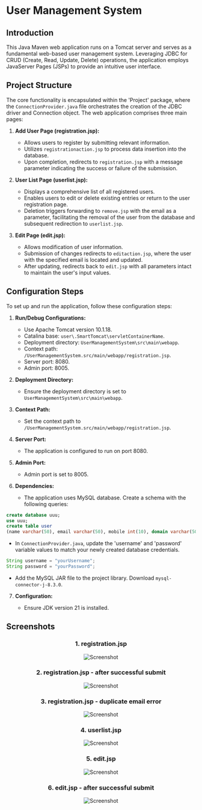 # User Management System

## Introduction

This Java Maven web application runs on a Tomcat server and serves as a fundamental web-based user management system. Leveraging JDBC for CRUD (Create, Read, Update, Delete) operations, the application employs JavaServer Pages (JSPs) to provide an intuitive user interface.

## Project Structure

The core functionality is encapsulated within the 'Project' package, where the `ConnectionProvider.java` file orchestrates the creation of the JDBC driver and Connection object. The web application comprises three main pages:

1. **Add User Page (registration.jsp):**
   - Allows users to register by submitting relevant information.
   - Utilizes `registrationaction.jsp` to process data insertion into the database.
   - Upon completion, redirects to `registration.jsp` with a message parameter indicating the success or failure of the submission.

2. **User List Page (userlist.jsp):**
   - Displays a comprehensive list of all registered users.
   - Enables users to edit or delete existing entries or return to the user registration page.
   - Deletion triggers forwarding to `remove.jsp` with the email as a parameter, facilitating the removal of the user from the database and subsequent redirection to `userlist.jsp`.

3. **Edit Page (edit.jsp):**
   - Allows modification of user information.
   - Submission of changes redirects to `editaction.jsp`, where the user with the specified email is located and updated.
   - After updating, redirects back to `edit.jsp` with all parameters intact to maintain the user's input values.

## Configuration Steps

To set up and run the application, follow these configuration steps:

1. **Run/Debug Configurations:**
   - Use Apache Tomcat version 10.1.18.
   - Catalina base: `user\.SmartTomcat\servletContainerName`.
   - Deployment directory: `UserManagementSystem\src\main\webapp`.
   - Context path: `/UserManagementSystem.src/main/webapp/registration.jsp`.
   - Server port: 8080.
   - Admin port: 8005.

2. **Deployment Directory:**
   - Ensure the deployment directory is set to `UserManagementSystem\src\main\webapp`.

3. **Context Path:**
   - Set the context path to `/UserManagementSystem.src/main/webapp/registration.jsp`.

4. **Server Port:**
   - The application is configured to run on port 8080.

5. **Admin Port:**
   - Admin port is set to 8005.

6. **Dependencies:**

   - The application uses MySQL database. Create a schema with the following queries:
```sql
create database uuu;
use uuu;
create table user
(name varchar(50), email varchar(50), mobile int(10), domain varchar(50));
```

   - In `ConnectionProvider.java`, update the 'username' and 'password' variable values to match your newly created database credentials.
   ```java
String username = "yourUsername";
String password = "yourPassword";
```
   - Add the MySQL JAR file to the project library. Download `mysql-connector-j-8.3.0`.


7. **Configuration:**

   - Ensure JDK version 21 is installed.

## Screenshots
<div style="text-align: center;">

### 1. **registration.jsp**

![Screenshot](images/1.png)

### 2. **registration.jsp - after successful submit**

![Screenshot](images/2.png)

### 3. **registration.jsp - duplicate email error**

![Screenshot](images/3.png)

### 4. **userlist.jsp**

![Screenshot](images/4.png)

### 5. **edit.jsp**

![Screenshot](images/5.png)

### 6. **edit.jsp - after successful submit**

![Screenshot](images/6.png)
</div>